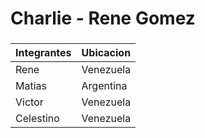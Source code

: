 # Charlie - Rene Gomez
###

| Integrantes | Ubicacion |
|-------------|-----------|
| Rene | Venezuela |
| Matias | Argentina |
| Victor | Venezuela |
| Celestino | Venezuela |
